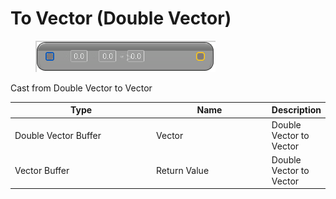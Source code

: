 # To Vector (Double Vector)

<div align="left" data-full-width="false">

<figure><img src="To_Vector_(Double_Vector).png" alt=""><figcaption></figcaption></figure>

</div>

Cast from Double Vector to Vector

<table>
<thead><tr><th width="250">Type</th><th width="200">Name</th><th>Description</th></tr></thead>
<tbody>
<tr><td>Double Vector Buffer</td><td>Vector</td><td>Double Vector to Vector</td></tr>
<tr><td>Vector Buffer</td><td>Return Value</td><td>Double Vector to Vector</td></tr>
</tbody>
</table>
